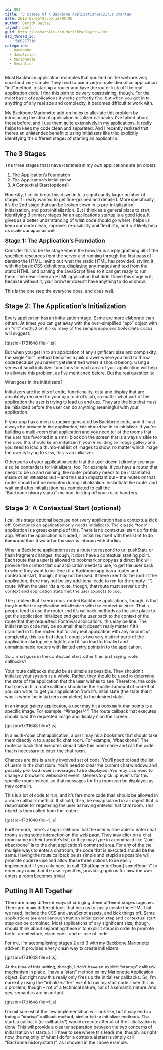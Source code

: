```yaml
---
id: 803
title: '3 Stages Of A Backbone Application&#8217;s Startup'
date: 2012-02-06T07:30:12+00:00
author: Derick Bailey
layout: post
guid: http://lostechies.com/derickbailey/?p=803
dsq_thread_id:
  - "566277710"
categories:
  - Backbone
  - JavaScript
  - Marionette
  - Semantics
---
```

Most Backbone application examples that you find on the web are very small and very simple. They tend to use a very simple idea of an application &#8220;init&#8221; method to start up a router and have the router kick off the real application code. I find this path to be very constraining, though. For the most basic of applications it works perfectly fine, but when you get in to anything of any real size and complexity, it becomes difficult to work with.

My Backbone.Marionette add-on helps to alleviate this problem by introducing the idea of application initializer callbacks. I&#8217;ve talked about these before, and I use them quite extensively in my applications. It really helps to keep my code clean and separated. And I recently realized that there&#8217;s an unintended benefit to using initializers like this: explicitly identifying the different stages of starting an application.

## The 3 Stages

The three stages that I have identified in my own applications are (in order):

  1. The Application&#8217;s Foundation
  2. The Application&#8217;s Initialization
  3. A Contextual Start (optional)

Honestly, I could break this down in to a significantly larger number of stages if I really wanted to get fine-grained and detailed. More specifically, it&#8217;s the 2nd stage that can be broken down in to pre-initialization, initialization, and post-initialization. But I think as a general place to start, identifying 3 primary stages for an application&#8217;s startup is a good idea. It gives us a better understanding of what code should go where, helps us keep our code clean, improves re-usability and flexibility, and will likely help us scale our apps as well.

<span style="font-size: 18px; font-weight: bold;">Stage 1: The Application&#8217;s Foundation</span>

Consider this to be the stage where the browser is simply grabbing all of the specified resources from the server and running through the first pass of parsing the HTML, laying out what the static HTML has provided, styling it with the basic CSS definitions, displaying any images and text from the static HTML, and parsing the JavaScript files so it can get ready to run them. I&#8217;ve never seen an HTML application that didn&#8217;t have this stage in it, because without it, your browser doesn&#8217;t have anything to do or show.

This is the one step the everyone does, and does well.

## Stage 2: The Application&#8217;s Initialization

Every application has an initialization stage. Some are more elaborate than others. At times you can get away with the over-simplified &#8220;app&#8221; object with an &#8220;init&#8221; method on it, like many of the sample apps and boilerplate codes will suggest:

[gist id=1731648 file=1.js]

But when you get in to an application of any significant size and complexity, the single &#8220;init&#8221; method becomes a junk drawer where you tend to throw code because you haven&#8217;t yet identified where it should belong. Using a series of small initializer functions for each area of your application will help to alleviate this problem, as I&#8217;ve mentioned before. But the real question is:

What goes in the initializers?

Initializers are the bits of code, functionality, data and display that are absolutely required for your app to do it&#8217;s job, no matter what part of the application the user is trying to load up and use. They are the bits that must be initialized before the user can do anything meaningful with your application.

If your app has a menu structure generated by Backbone code, and it must always be present in the application, this should be in an initializer. If you&#8217;re building a multi-room chat application and you need to list the rooms that the user has favorited in a small block on the screen that is always visible to the user, this should be an initializer. If you&#8217;re building an image gallery and you need to load a thumb-nail list of images to show, no matter which image the user is trying to view, this is an initializer.

Other parts of your application code that the user doesn&#8217;t directly see may also be contenders for initializers, too. For example, if you have a router that needs to be up and running, the router probably needs to be instantiated inside of an initializer. But &#8211; and this is an important but &#8211; the routes on that router should not be executed during initialization. Instantiate the router and wait until after initialization has completed to call the &#8220;Backbone.history.start()&#8221; method, kicking off your route handlers.

## Stage 3: A Contextual Start (optional)

I call this stage optional because not every application has a contextual kick off. Sometimes an application only needs initializers. The classic &#8220;todo&#8221; application is a great example of this. There is no contextual start up for this app. When the application is loaded, it initializes itself with the list of to do items and then it waits for the user to interact with the list.

When a Backbone application uses a router to respond to url pushState or hash fragment changes, though, it does have a contextual starting point. Each route that a user is allowed to bookmark or copy as a direct link will provide the context that our application needs to use, to get the user back to where they want to be. Even if a Backbone app has a router and contextual start, though, it may not be used. If there user hits the root of the application, there may not be any additional code to run for the empty (&#8220;&#8221;) route. When the user hits a route, though, that route must server up the context and application state that the user expects to see.

The problem that I see in most routed Backbone applications, though, is that they bundle the application initialization with the contextual start. That is, people tend to use the router and it&#8217;s callback methods as the sole place to get the application initialized _and_ get the user back to the context of the route that they requested. For trivial applications, this may be fine. The initialization code may be so small that it doesn&#8217;t really matter if it&#8217;s crammed in to the router. But for any real application with any amount of complexity, this is a bad idea. It couples two very distinct parts of the application startup very tightly, and it can lead to bloated and unmaintainable routers with limited entry points in to the application.

So… what goes in the contextual start, other than just saying route callbacks?

Your route callbacks should be as simple as possible. They shouldn&#8217;t initialize your system as a whole. Rather, they should be used to determine the state of the application that the user wishes to see. Therefore, the code that goes in to a route callback should be the smallest amount of code that you can write, to get your application from it&#8217;s initial state (the state that it was in when the initializers completed) to the desired state.

In an image gallery application, a user may hit a bookmark that points to a specific image. For example, &#8220;#images/4&#8221;. The route callback that executes should load the requested image and display it on the screen:

[gist id=1731648 file=2.js]

In a multi-room chat application, a user may hit a bookmark that should take them directly in to a specific chat room. For example, &#8220;#backbone&#8221;. The route callback that executes should take this room name and call the code that is necessary to enter the chat room.

Chances are this is a fairly involved set of code. You&#8217;ll need to load the list of users in the chat room. You&#8217;ll need to clear the current chat windows and possibly pre-load recent messages to be displayed. You may also need to change a browser&#8217;s websocket event listeners to pick up events for this specific room instead, so that messages for this room can be displayed as they come in.

This is a lot of code to run, and it&#8217;s fare more code than should be allowed in a route callback method. It should, then, be encapsulated in an object that is responsible for registering the user as having entered that chat room. This object is then called from the router:

[gist id=1731648 file=3.js]

Furthermore, there&#8217;s a high likelihood that the user will be able to enter chat rooms using some interaction on the web page. They may click on a chat room name in their favorite&#8217;s list, or they may type in a command like &#8220;/join #backbone&#8221; in to the chat application&#8217;s command area. For any of the the multiple ways to enter a chatroom, the code that is executed should be the same. Having the route callback be as simple and stupid as possible will promote code re-use and allow these three options to be easily implemented. If you only need to call &#8220;ChatApp.enterRoom(&#8216;someRoom&#8217;)&#8221; to enter any room that the user specifies, providing options for how the user enters a room becomes trivial.

## Putting It All Together

There are many different ways of stringing these different stages together. There are many different tools that help us to easily create the HTML that we need, include the CSS and JavaScript assets, and kick things off. Some applications are small enough that an initialization step and contextual start step can be combined. Most applications of any significant size, though, should think about separating these in to explicit steps in order to promote better architecture, clean code, and re-use of code.

For me, I&#8217;m accomplishing stages 2 and 3 with my Backbone.Marionette add-on. It provides a very clean way to create initializers:

[gist id=1731648 file=4.js]

At the time of this writing, though, I don&#8217;t have an explicit &#8220;startup&#8221; callback mechanism in place. I have a &#8220;start&#8221; method on my Marionette.Application object. But right now this really only fires up the initializer callbacks. So, I&#8217;m currently using the &#8220;initialize:after&#8221; event to run my start code. I see this as a problem, though &#8211; not of a technical nature, but of a semantic nature. And yes, semantics are important.

[gist id=1731648 file=5.js]

I&#8217;m not sure what the new implementation will look like, but it may end up being a &#8220;startup&#8221; callback method, similar to the initializer methods. The startup callback (or callbacks?) would execute after all of the initialization is done. This will provide a cleaner separation between the two concerns of initialization vs startup. I&#8217;ll have to see where this leads me, though, as right now, the majority of what I do for a contextual start is simply call &#8220;Backbone.history.start()&#8221;, as I showed in the above example.